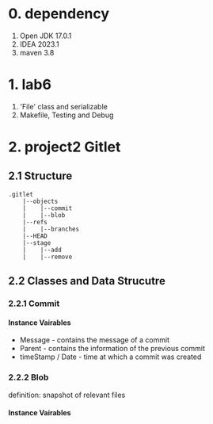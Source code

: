 # 0. dependency
1. Open JDK 17.0.1
2. IDEA 2023.1
3. maven 3.8

# 1. lab6
1. 'File' class and serializable
2. Makefile, Testing and Debug

# 2. project2 Gitlet
## 2.1 Structure
```
.gitlet
    |--objects
    |    |--commit
    |    |--blob
    |--refs
    |    |--branches
    |--HEAD
    |--stage
    |    |--add
    |    |--remove
```
## 2.2 Classes and Data Strucutre
### 2.2.1 Commit
#### Instance Vairables
* Message - contains the message of a commit
* Parent - contains the information of the previous commit 
* timeStamp / Date - time at which a commit was created
### 2.2.2 Blob
definition: snapshot of relevant files
#### Instance Vairables
